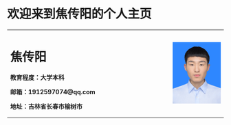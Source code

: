# 欢迎来到焦传阳的个人主页
<table border="0">
  <tr>
    <td width="75%">
      <h1>焦传阳</h1>
      <p><b>教育程度：大学本科</b></p>
      <p><b>邮箱：1912597074@qq.com</b></p>
      <p><b>地址：吉林省长春市榆树市</b></p>
    </td>
    <td width="25%">
      <img src="/me.jpg" width="100%">
    </td>
  </tr>
</table>


